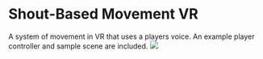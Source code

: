 # Shout-Based Movement VR
 A system of movement in VR that uses a players voice.  An example player controller and sample scene are included.
 ![]([https://github.com/samcaloiero/Shout-Based-Movement-VR/blob/main/Shout%20Gif.gif](https://github.com/samcaloiero/Shout-Based-Movement-VR/blob/main/Shout.mp4))
 
